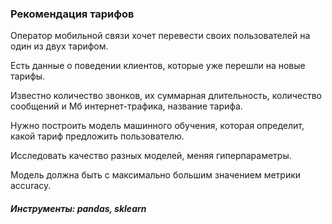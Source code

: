 ### Рекомендация тарифов

Оператор мобильной связи хочет перевести своих пользователей на один из двух тарифом.

Есть данные о поведении клиентов, которые уже перешли на новые тарифы.

Известно количество звонков, их суммарная длительность, количество сообщений и Мб интернет-трафика, название тарифа.
 
Нужно построить модель машинного обучения, которая определит, какой тариф предложить пользователю.
 
Исследовать качество разных моделей, меняя гиперпараметры.

Модель должна быть с максимально большим значением метрики accuracy. 

##### Инструменты: pandas, sklearn





